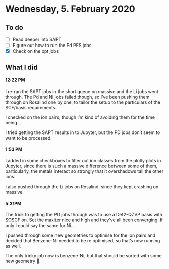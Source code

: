 #  Wednesday, 5. February 2020

## To do

* [ ] Read deeper into SAPT
* [ ] Figure out how to run the Pd PES jobs
* [x] Check on the opt jobs

## What I did

#### 12:22 PM

I re-ran the SAPT jobs in the short queue on massive and the Li jobs went through. The Pd and Ni jobs failed though, so I’ve been pushing them through on Rosalind one by one, to tailor the setup to the particulars of the SCF/basis requirements.

I checked on the ion pairs, though I’m kind of avoiding them for the time being...

I tried getting the SAPT results in to Jupyter, but the PD jobs don’t seem to want to be processed.

#### 1:53 PM

I added in some checkboxes to filter out ion classes from the plotly plots in Jupyter, since there is such a massive difference between some of them, particularly, the metals interact so strongly that it overshadows tall the other ions.

I also pushed through the Li jobs on Rosalind, since they kept crashing on massive.

#### 5:31PM

The trick to getting the PD jobs through was to use a Def2-QZVP basis with SOSCF on. Set the maxiter nice and high and they’ve all been converging. If only I could say the same for Ni...

I pushed through some new geometries to optimise for the ion pairs and decided that Benzene-Ni needed to be re optimised, so that’s now running as well.

The only tricky job now is benzene-Ni, but that should be sorted with some new geometry :crossed_fingers:.



